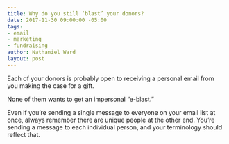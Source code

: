 ```yaml
---
title: Why do you still ‘blast’ your donors?
date: 2017-11-30 09:00:00 -05:00
tags:
- email
- marketing
- fundraising
author: Nathaniel Ward
layout: post
---
```


Each of your donors is probably open to receiving a personal email from you making the case for a gift.

None of them wants to get an impersonal “e-blast.”

Even if you’re sending a single message to everyone on your email list at once, always remember there are unique people at the other end. You’re sending a message to each individual person, and your terminology should reflect that.
